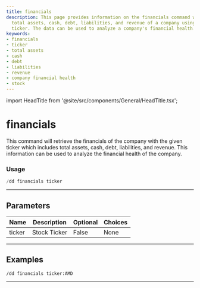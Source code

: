 ```yaml
---
title: financials
description: This page provides information on the financials command which retrieves
  total assets, cash, debt, liabilities, and revenue of a company using its stock
  ticker. The data can be used to analyze a company's financial health.
keywords:
- financials
- ticker
- total assets
- cash
- debt
- liabilities
- revenue
- company financial health
- stock
---
```


import HeadTitle from '@site/src/components/General/HeadTitle.tsx';

<HeadTitle title="financials - Duedilligence - Discord - Reference | OpenBB Bot Docs" />

# financials

This command will retrieve the financials of the company with the given ticker which includes total assets, cash, debt, liabilities, and revenue. This information can be used to analyze the financial health of the company.

### Usage

```python wordwrap
/dd financials ticker
```

---

## Parameters

| Name | Description | Optional | Choices |
| ---- | ----------- | -------- | ------- |
| ticker | Stock Ticker | False | None |


---

## Examples

```
/dd financials ticker:AMD
```
---
